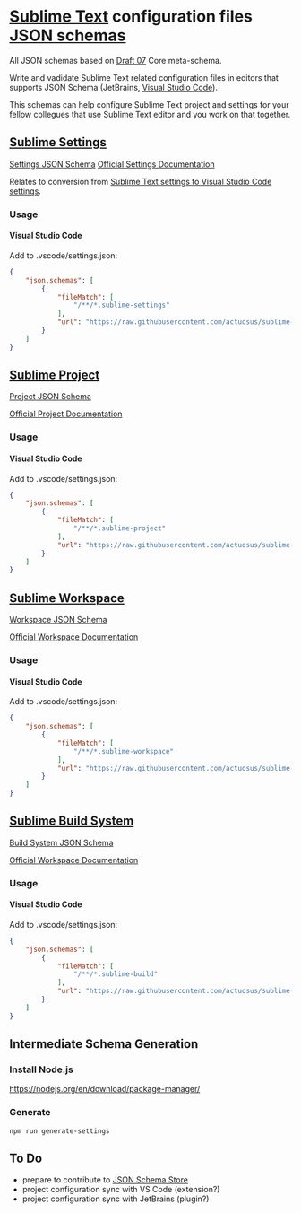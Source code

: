 # [Sublime Text](https://www.sublimetext.com/) configuration files [JSON schemas](http://json-schema.org)
All JSON schemas based on [Draft 07](http://json-schema.org/draft-07/schema) Core meta-schema.

Write and vadidate Sublime Text related configuration files in editors that supports JSON Schema (JetBrains, [Visual Studio Code](https://code.visualstudio.com/docs/languages/json#_json-schemas-and-settings)).

This schemas can help configure Sublime Text project and settings for your fellow collegues that use Sublime Text editor and you work on that together.


## [Sublime Settings](./src/schemas/json/sublime-settings.schema.json)
[Settings JSON Schema](https://www.sublimetext.com/docs/3/settings.html)
[Official Settings Documentation](http://docs.sublimetext.info/en/latest/customization/settings.html)

Relates to conversion from [Sublime Text settings to Visual Studio Code settings](https://github.com/Microsoft/vscode-sublime-keybindings).

### Usage

#### Visual Studio Code

Add to .vscode/settings.json:

```json
{
    "json.schemas": [
        {
            "fileMatch": [
                "/**/*.sublime-settings"
            ],
            "url": "https://raw.githubusercontent.com/actuosus/sublime-schemas/master/src/schemas/json/sublime-settings.schema.json"
        }
    ]
}
```


## [Sublime Project](https://www.sublimetext.com/docs/3/projects.html)

[Project JSON Schema](./src/schemas/json/sublime-project.schema.json)

[Official Project Documentation](http://docs.sublimetext.info/en/latest/file_management/projects.html)

### Usage

#### Visual Studio Code

Add to .vscode/settings.json:

```json
{
    "json.schemas": [
        {
            "fileMatch": [
                "/**/*.sublime-project"
            ],
            "url": "https://raw.githubusercontent.com/actuosus/sublime-schemas/master/src/schemas/json/sublime-project.schema.json"
        }
    ]
}
```


## [Sublime Workspace](./src/schemas/json/sublime-workspace.schema.json)

[Workspace JSON Schema](./src/schemas/json/sublime-workspace.schema.json)

[Official Workspace Documentation](http://docs.sublimetext.info/en/latest/file_management/projects.html#workspaces)

### Usage

#### Visual Studio Code

Add to .vscode/settings.json:

```json
{
    "json.schemas": [
        {
            "fileMatch": [
                "/**/*.sublime-workspace"
            ],
            "url": "https://raw.githubusercontent.com/actuosus/sublime-schemas/master/src/schemas/json/sublime-workspace.schema.json"
        }
    ]
}
```


## [Sublime Build System](./src/schemas/json/sublime-build.schema.json)

[Build System JSON Schema](./src/schemas/json/sublime-build.schema.json)

[Official Workspace Documentation](https://www.sublimetext.com/docs/3/build_systems.html)

### Usage

#### Visual Studio Code

Add to .vscode/settings.json:

```json
{
    "json.schemas": [
        {
            "fileMatch": [
                "/**/*.sublime-build"
            ],
            "url": "https://raw.githubusercontent.com/actuosus/sublime-schemas/master/src/schemas/json/sublime-build.schema.json"
        }
    ]
}
```

## Intermediate Schema Generation

### Install Node.js

https://nodejs.org/en/download/package-manager/

### Generate

```shell
npm run generate-settings
```

## To Do

* prepare to contribute to [JSON Schema Store](http://schemastore.org/json/)
* project configuration sync with VS Code (extension?)
* project configuration sync with JetBrains (plugin?)
